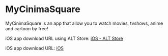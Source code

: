 # MyCinimaSquare
MyCinimaSquare is an app that allow you to watch movies, tvshows, anime and cartoon by free!

iOS app download URL using ALT Store: 
[iOS - ALT Store](altstore://install?url=https://raw.githubusercontent.com/SKbarbon/MyCinimaSquare/main/MyCinimaSquare.ipa)

iOS app download URL: 
[iOS](https://raw.githubusercontent.com/SKbarbon/MyCinimaSquare/main/MyCinimaSquare.ipa)
